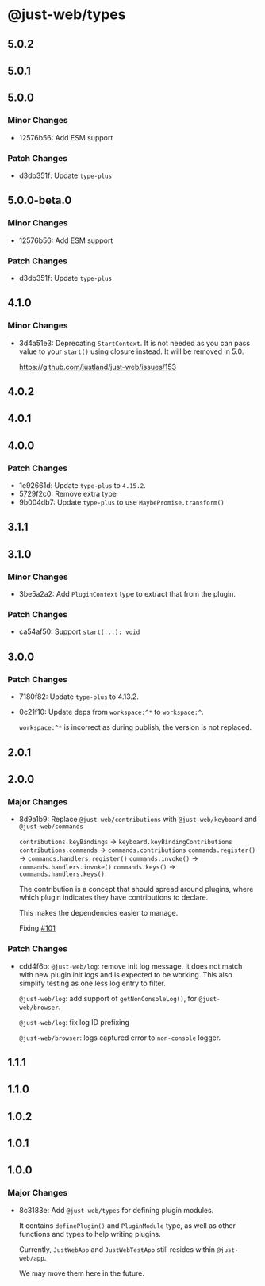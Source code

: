 # @just-web/types

## 5.0.2

## 5.0.1

## 5.0.0

### Minor Changes

- 12576b56: Add ESM support

### Patch Changes

- d3db351f: Update `type-plus`

## 5.0.0-beta.0

### Minor Changes

- 12576b56: Add ESM support

### Patch Changes

- d3db351f: Update `type-plus`

## 4.1.0

### Minor Changes

- 3d4a51e3: Deprecating `StartContext`.
  It is not needed as you can pass value to your `start()` using closure instead.
  It will be removed in 5.0.

  https://github.com/justland/just-web/issues/153

## 4.0.2

## 4.0.1

## 4.0.0

### Patch Changes

- 1e92661d: Update `type-plus` to `4.15.2`.
- 5729f2c0: Remove extra type
- 9b004db7: Update `type-plus` to use `MaybePromise.transform()`

## 3.1.1

## 3.1.0

### Minor Changes

- 3be5a2a2: Add `PluginContext` type to extract that from the plugin.

### Patch Changes

- ca54af50: Support `start(...): void`

## 3.0.0

### Patch Changes

- 7180f82: Update `type-plus` to 4.13.2.
- 0c21f10: Update deps from `workspace:^*` to `workspace:^`.

  `workspace:^*` is incorrect as during publish, the version is not replaced.

## 2.0.1

## 2.0.0

### Major Changes

- 8d9a1b9: Replace `@just-web/contributions` with `@just-web/keyboard` and `@just-web/commands`

  `contributions.keyBindings` -> `keyboard.keyBindingContributions`
  `contributions.commands` -> `commands.contributions`
  `commands.register()` -> `commands.handlers.register()`
  `commands.invoke()` -> `commands.handlers.invoke()`
  `commands.keys()` -> `commands.handlers.keys()`

  The contribution is a concept that should spread around plugins,
  where which plugin indicates they have contributions to declare.

  This makes the dependencies easier to manage.

  Fixing [#101](https://github.com/justland/just-web/issues/101)

### Patch Changes

- cdd4f6b: `@just-web/log`: remove init log message.
  It does not match with new plugin init logs and is expected to be working.
  This also simplify testing as one less log entry to filter.

  `@just-web/log`: add support of `getNonConsoleLog()`, for `@just-web/browser`.

  `@just-web/log`: fix log ID prefixing

  `@just-web/browser`: logs captured error to `non-console` logger.

## 1.1.1

## 1.1.0

## 1.0.2

## 1.0.1

## 1.0.0

### Major Changes

- 8c3183e: Add `@just-web/types` for defining plugin modules.

  It contains `definePlugin()` and `PluginModule` type,
  as well as other functions and types to help writing plugins.

  Currently, `JustWebApp` and `JustWebTestApp` still resides within `@just-web/app`.

  We may move them here in the future.
